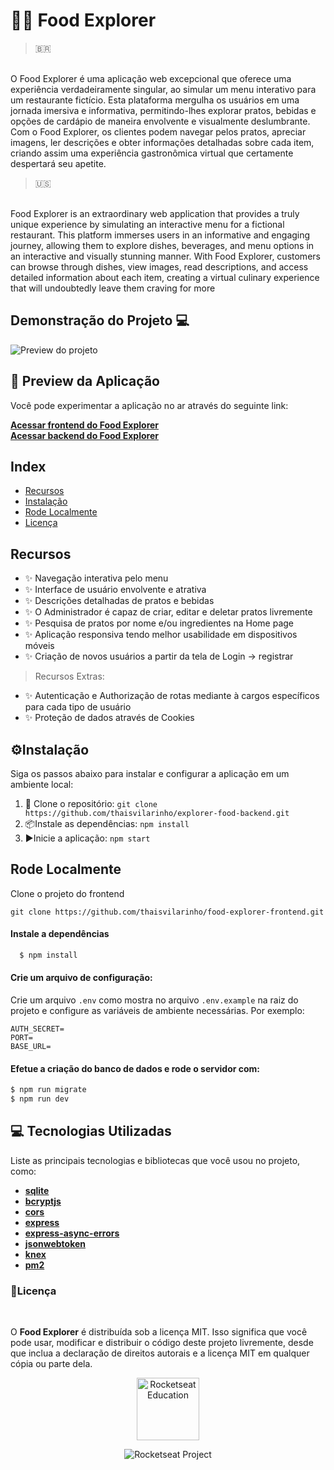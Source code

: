 # 🍜🌐 Food Explorer

> 🇧🇷
</br>
O Food Explorer é uma aplicação web excepcional que oferece uma experiência verdadeiramente singular, ao simular um menu interativo para um restaurante fictício. Esta plataforma mergulha os usuários em uma jornada imersiva e informativa, permitindo-lhes explorar pratos, bebidas e opções de cardápio de maneira envolvente e visualmente deslumbrante. Com o Food Explorer, os clientes podem navegar pelos pratos, apreciar imagens, ler descrições e obter informações detalhadas sobre cada item, criando assim uma experiência gastronômica virtual que certamente despertará seu apetite.
</br>

> 🇺🇸

</br>
Food Explorer is an extraordinary web application that provides a truly unique experience by simulating an interactive menu for a fictional restaurant. This platform immerses users in an informative and engaging journey, allowing them to explore dishes, beverages, and menu options in an interactive and visually stunning manner. With Food Explorer, customers can browse through dishes, view images, read descriptions, and access detailed information about each item, creating a virtual culinary experience that will undoubtedly leave them craving for more

##  Demonstração do Projeto 💻
![Preview do projeto](https://cdn.discordapp.com/attachments/1135990801948745979/1154859433684381716/Mockups.png)

## 📱 Preview da Aplicação 

Você pode experimentar a aplicação no ar através do seguinte link:

[**Acessar frontend do Food Explorer**](https://explorer-food-frontend-app.netlify.app/)
</br>
[**Acessar backend do Food Explorer**](https://explorer-food-backend-api.onrender.com/)

## Index

- [Recursos](#recursos)
- [Instalação](#⚙Instalação)
- [Rode Localmente](#rode-localmente)
- [Licença](#licença)

## Recursos

- ✨ Navegação interativa pelo menu
- ✨ Interface de usuário envolvente e atrativa
- ✨ Descrições detalhadas de pratos e bebidas
- ✨ O Administrador é capaz de criar, editar e deletar pratos livremente
- ✨ Pesquisa de pratos por nome e/ou ingredientes na Home page
- ✨ Aplicação responsiva tendo melhor usabilidade em dispositivos móveis
- ✨ Criação de novos usuários a partir da tela de Login -> registrar 
> Recursos Extras:
- ✨ Autenticação e Authorização de rotas mediante à cargos específicos para cada tipo de usuário
- ✨ Proteção de dados através de Cookies


## ⚙Instalação
Siga os passos abaixo para instalar e configurar a aplicação em um ambiente local:

1. 📩 Clone o repositório: `git clone https://github.com/thaisvilarinho/explorer-food-backend.git`
2. 📦Instale as dependências: `npm install`
3. ▶Inicie a aplicação: `npm start`

## Rode Localmente
Clone o projeto do frontend
```
git clone https://github.com/thaisvilarinho/food-explorer-frontend.git
```
#### Instale a dependências 
```bash
  $ npm install
```
#### Crie um arquivo de configuração:
Crie um arquivo `.env` como mostra no arquivo `.env.example` na raiz do projeto e configure as variáveis de ambiente necessárias. Por exemplo:
```dotenv
AUTH_SECRET=
PORT=
BASE_URL=
``` 

#### Efetue a criação do banco de dados e rode o servidor com: 
```bash
$ npm run migrate
$ npm run dev
```

## 💻 Tecnologias Utilizadas

Liste as principais tecnologias e bibliotecas que você usou no projeto, como:

- [**sqlite**](https://www.sqlite.org/index.html)
- [**bcryptjs**](https://www.npmjs.com/package/bcrypt/)
- [**cors**](https://www.npmjs.com/package/cors)
- [**express**](https://www.npmjs.com/package/express)
- [**express-async-errors**](https://www.npmjs.com/package/express-async-errors)
- [**jsonwebtoken**](https://www.npmjs.com/package/jsonwebtoken)
- [**knex**](https://www.npmjs.com/package/knex)
- [**pm2**](https://www.npmjs.com/package/pm2)


### 📄Licença

<!--START_SECTION:footer-->

<br />

O **Food Explorer** é distribuída sob a licença MIT. Isso significa que você pode usar, modificar e distribuir o código deste projeto livremente, desde que inclua a declaração de direitos autorais e a licença MIT em qualquer cópia ou parte dela.
<p align="center">
  <img alt="Rocketseat Education" src="https://avatars.githubusercontent.com/u/69590972?s=200&v=4" width="100px" />
</p>

<p align="center">
  <img src="https://img.shields.io/static/v1?label=Rocketseat&message=Education&color=8257e5&labelColor=202024" alt="Rocketseat Project" />
</p>

<!--END_SECTION:footer-->

